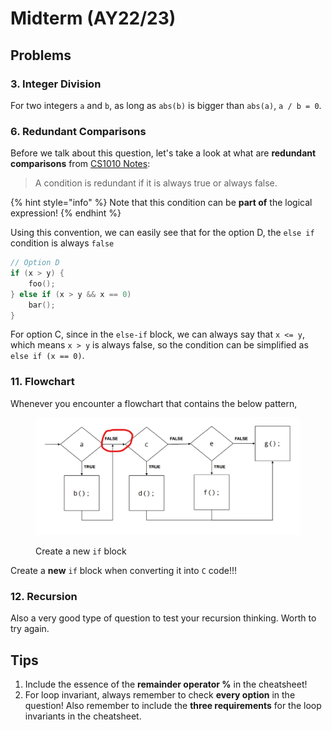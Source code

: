 # Midterm (AY22/23)

## Problems

### 3. Integer Division

For two integers `a` and `b`, as long as `abs(b)` is bigger than `abs(a)`, `a / b = 0`.

### 6. Redundant Comparisons

Before we talk about this question, let's take a look at what are **redundant comparisons** from [CS1010 Notes](https://nus-cs1010.github.io/2425-s1/notes/08-if-else.html?h=redu#redundant-comparisons):

> A condition is redundant if it is always true or always false.

{% hint style="info" %}
Note that this condition can be **part of** the logical expression!
{% endhint %}

Using this convention, we can easily see that for the option D, the `else if` condition is always `false`

```c
// Option D
if (x > y) {
    foo();
} else if (x > y && x == 0)
    bar();
}
```

For option C, since in the `else-if` block, we can always say that `x <= y`, which means `x > y` is always false, so the condition can be simplified as `else if (x == 0)`.

### 11. Flowchart

Whenever you encounter a flowchart that contains the below pattern,

<figure><img src="../../.gitbook/assets/image.png" alt=""><figcaption><p>Create a new <code>if</code> block</p></figcaption></figure>

Create a **new** `if` block when converting it into `C` code!!!

### 12. Recursion

Also a very good type of question to test your recursion thinking. Worth to try again.

## Tips

1. Include the essence of the **remainder operator %** in the cheatsheet!
2. For loop invariant, always remember to check **every option** in the question! Also remember to include the **three requirements** for the loop invariants in the cheatsheet.

